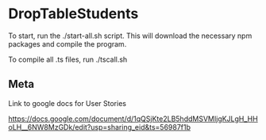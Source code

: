 # DropTableStudents

To start, run the ./start-all.sh script. This will download the necessary npm packages and compile the program.

To compile all .ts files, run ./tscall.sh

## Meta

Link to google docs for User Stories

https://docs.google.com/document/d/1qQSjKte2LB5hddMSVMIjgKJLgH_HHoLH__6NW8MzGDk/edit?usp=sharing_eid&ts=56987f1b
